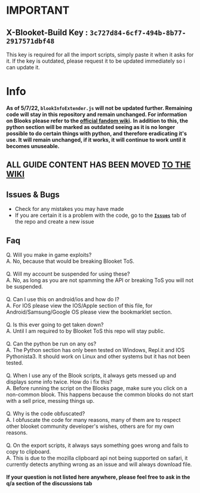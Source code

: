 # **IMPORTANT**
## X-Blooket-Build Key : `3c727d84-6cf7-494b-8b77-2917571dbf48`
This key is required for all the import scripts, simply paste it when it asks for it.
If the key is outdated, please request it to be updated immediately so i can update it.

# **Info**
**As of 5/7/22, `blookInfoExtender.js` will not be updated further. Remaining code will stay in this repository and remain unchanged. For information on Blooks please refer to the [official fandom wiki](https://blooket.fandom.com/Blooket_Wiki).**
**In addition to this, the python section will be marked as outdated seeing as it is no longer possible to do certain things with python, and therefore eradicating it's use. It will remain unchanged, if it works, it will continue to work until it becomes unuseable.**
</br>

##  ALL GUIDE CONTENT HAS BEEN MOVED [TO THE WIKI](https://github.com/GooseterV/Blooket/wiki/)



## Issues & Bugs
- Check for any mistakes you may have made 
- If you are certain it is a problem with the code, go to the [**`Issues`**](https://github.com/GooseterV/Blooket/issues/new) tab of the repo and create a new issue


## Faq

Q. Will you make in game exploits?
</br>
A. No, because that would be breaking Blooket ToS.
</br>
</br>
Q. Will my account be suspended for using these?
</br>
A. No, as long as you are not spamming the API or breaking ToS you will not be suspended.
</br>
</br>
Q. Can I use this on android/ios and how do I?
</br>
A. For IOS please view the IOS/Apple section of this file, for Android/Samsung/Google OS please view the bookmarklet section.
</br>
</br>
Q. Is this ever going to get taken down?
</br>
A. Until I am required to by Blooket ToS this repo will stay public.
</br>
</br>
Q. Can the python be run on any os?
</br>
A. The Python section has only been tested on Windows, Repl.it and IOS Pythonista3. It should work on Linux and other systems but it has not been tested.
</br>
</br>
Q. When I use any of the Blook scripts, it always gets messed up and displays some info twice. How do i fix this?
</br>
A. Before running the script on the Blooks page, make sure you click on a non-common blook. This happens because the common blooks do not start with a sell price, messing things up.
</br>
</br>
Q. Why is the code obfuscated?
</br>
A. I obfuscate the code for many reasons, many of them are to respect other blooket community developer's wishes, others are for my own reasons.
</br>
</br>
Q. On the export scripts, it always says something goes wrong and fails to copy to clipboard.
</br>
A. This is due to the mozilla clipboard api not being supported on safari, it currently detects anything wrong as an issue and will always download file.
</br>
</br>
**If your question is not listed here anywhere, please feel free to ask in the q/a section of the discussions tab**


